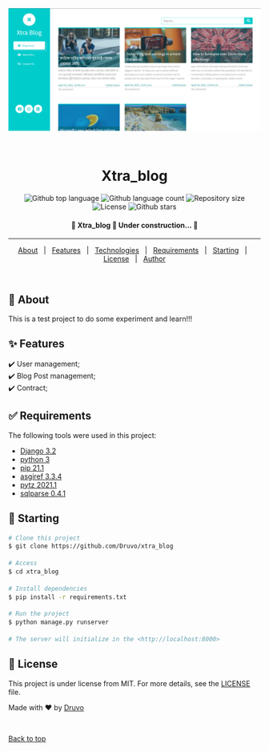 <div align="center" id="top"> 
  <img src="blog.png" alt="Xtra_blog" />

&#xa0;

  <!-- <a href="https://xtra_blog.netlify.app">Demo</a> -->
</div>

<h1 align="center">Xtra_blog</h1>

<p align="center">
  <img alt="Github top language" src="https://img.shields.io/github/languages/top/Druvo/xtra_blog?color=56BEB8">

  <img alt="Github language count" src="https://img.shields.io/github/languages/count/Druvo/xtra_blog?color=56BEB8">

  <img alt="Repository size" src="https://img.shields.io/github/repo-size/Druvo/xtra_blog?color=56BEB8">

  <img alt="License" src="https://img.shields.io/github/license/Druvo/xtra_blog?color=56BEB8">

  <!--<img alt="Github issues" src="https://img.shields.io/github/issues/Druvo/xtra_blog?color=56BEB8" />

  <img alt="Github forks" src="https://img.shields.io/github/forks/Druvo/xtra_blog?color=56BEB8" />-->

  <img alt="Github stars" src="https://img.shields.io/github/stars/Druvo/xtra_blog?color=56BEB8" />
</p>

 <h4 align="center">
	🚧  Xtra_blog 🚀 Under construction...  🚧
</h4>

<hr>

<p align="center">
  <a href="#dart-about">About</a> &#xa0; | &#xa0; 
  <a href="#sparkles-features">Features</a> &#xa0; | &#xa0;
  <a href="#rocket-technologies">Technologies</a> &#xa0; | &#xa0;
  <a href="#white_check_mark-requirements">Requirements</a> &#xa0; | &#xa0;
  <a href="#checkered_flag-starting">Starting</a> &#xa0; | &#xa0;
  <a href="#memo-license">License</a> &#xa0; | &#xa0;
  <a href="https://github.com/Druvo" target="_blank">Author</a>
</p>

<br>

## :dart: About

This is a test project to do some experiment and learn!!!

## :sparkles: Features

:heavy_check_mark: User management;\
:heavy_check_mark: Blog Post management;\
:heavy_check_mark: Contract;

## :white_check_mark: Requirements

The following tools were used in this project:

- [Django 3.2](https://djangoproject.com/)
- [python 3](https://www.python.org/)
- [pip 21.1](https://pypi.org)
- [asgiref 3.3.4](https://pypi.org)
- [pytz 2021.1](https://pypi.org)
- [sqlparse 0.4.1](https://pypi.org)

## :checkered_flag: Starting

```bash
# Clone this project
$ git clone https://github.com/Druvo/xtra_blog

# Access
$ cd xtra_blog

# Install dependencies
$ pip install -r requirements.txt

# Run the project
$ python manage.py runserver

# The server will initialize in the <http://localhost:8000>
```

## :memo: License

This project is under license from MIT. For more details, see the [LICENSE](LICENSE.md) file.

Made with :heart: by <a href="https://github.com/Druvo" target="_blank">Druvo</a>

&#xa0;

<a href="#top">Back to top</a>
